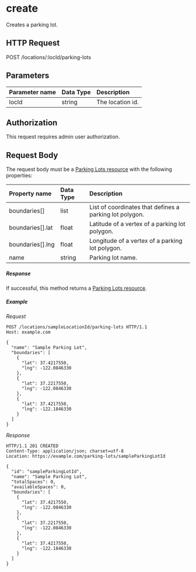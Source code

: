 # create

Creates a parking lot.

## HTTP Request

POST /locations/:locId/parking-lots

## Parameters

| Parameter name | Data Type | Description       |
|:---------------|:----------|:------------------|
| locId          | string    | The location id.  |

## Authorization

This request requires admin user authorization.

## Request Body

The request body must be a
[Parking Lots resource](README.md#resource-representation) with the
following properties:

| Property name     | Data Type | Description                                             |
|:------------------|:----------|:--------------------------------------------------------|
| boundaries[]      | list      | List of coordinates that defines a parking lot polygon. |
| boundaries[].lat  | float     | Latitude of a vertex of a parking lot polygon.          |
| boundaries[].lng  | float     | Longitude of a vertex of a parking lot polygon.         |
| name              | string    | Parking lot name.                                       |

##### Response

If successful, this method returns a
[Parking Lots resource](README.md#resource-representation).

##### Example

*Request*

```HTTP
POST /locations/sampleLocationId/parking-lots HTTP/1.1
Host: example.com

{
  "name": "Sample Parking Lot",
  "boundaries": [
    {
      "lat": 37.4217550,
      "lng": -122.0846330
    },
    {
      "lat": 37.2217550,
      "lng": -122.0846330
    },
    {
      "lat": 37.4217550,
      "lng": -122.1846330
    }
  ]
}
```

*Response*

```HTTP
HTTP/1.1 201 CREATED
Content-Type: application/json; charset=utf-8
Location: https://example.com/parking-lots/sampleParkingLotId

{
  "id": "sampleParkingLotId",
  "name": "Sample Parking Lot",
  "totalSpaces": 0,
  "availableSpaces": 0,
  "boundaries": [
    {
      "lat": 37.4217550,
      "lng": -122.0846330
    },
    {
      "lat": 37.2217550,
      "lng": -122.0846330
    },
    {
      "lat": 37.4217550,
      "lng": -122.1846330
    }
  ]
}
```
